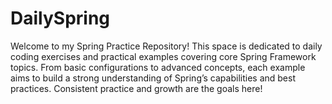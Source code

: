# DailySpring

Welcome to my Spring Practice Repository! This space is dedicated to daily coding exercises and practical examples covering core Spring Framework topics. From basic configurations to advanced concepts, each example aims to build a strong understanding of Spring’s capabilities and best practices. Consistent practice and growth are the goals here!
